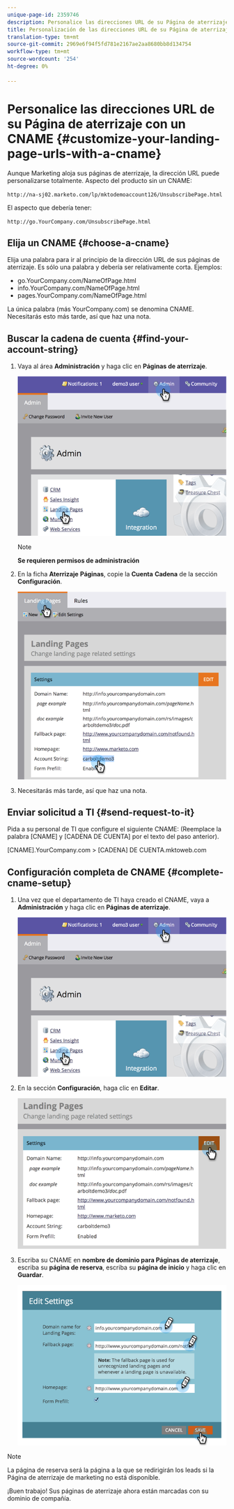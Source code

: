 ```yaml
---
unique-page-id: 2359746
description: Personalice las direcciones URL de su Página de aterrizaje con un CNAME - Documentos de marketing - Documentación del producto
title: Personalización de las direcciones URL de su Página de aterrizaje con un CNAME
translation-type: tm+mt
source-git-commit: 2969e6f94f5fd781e2167ae2aa8680bb8d134754
workflow-type: tm+mt
source-wordcount: '254'
ht-degree: 0%

---
```



# Personalice las direcciones URL de su Página de aterrizaje con un CNAME {#customize-your-landing-page-urls-with-a-cname}

Aunque Marketing aloja sus páginas de aterrizaje, la dirección URL puede personalizarse totalmente. Aspecto del producto sin un CNAME:

`http://na-sj02.marketo.com/lp/mktodemoaccount126/UnsubscribePage.html`

El aspecto que debería tener:

`http://go.YourCompany.com/UnsubscribePage.html`

## Elija un CNAME {#choose-a-cname}

Elija una palabra para ir al principio de la dirección URL de sus páginas de aterrizaje. Es sólo una palabra y debería ser relativamente corta. Ejemplos:

* go.YourCompany.com/NameOfPage.html
* info.YourCompany.com/NameOfPage.html
* pages.YourCompany.com/NameOfPage.html

La única palabra (más YourCompany.com) se denomina CNAME. Necesitarás esto más tarde, así que haz una nota.

## Buscar la cadena de cuenta {#find-your-account-string}

1. Vaya al área **Administración** y haga clic en **Páginas de aterrizaje**.

   ![](assets/image2014-9-18-16-3a2-3a45.png)

   >[!NOTE]
   >
   >**Se requieren permisos de administración**

1. En la ficha **Aterrizaje** **Páginas**, copie la **Cuenta** **Cadena** de la sección **Configuración**.

   ![](assets/image2014-9-18-16-3a44-3a12.png)

1. Necesitarás más tarde, así que haz una nota.

## Enviar solicitud a TI {#send-request-to-it}

Pida a su personal de TI que configure el siguiente CNAME: (Reemplace la palabra [CNAME] y [CADENA DE CUENTA] por el texto del paso anterior).

[CNAME].YourCompany.com >  [CADENA] DE CUENTA.mktoweb.com

## Configuración completa de CNAME {#complete-cname-setup}

1. Una vez que el departamento de TI haya creado el CNAME, vaya a **Administración** y haga clic en **Páginas de aterrizaje**.

   ![](assets/image2014-9-18-17-3a15-3a11.png)

1. En la sección **Configuración**, haga clic en **Editar**.

   ![](assets/image2014-9-18-17-3a15-3a18.png)

1. Escriba su CNAME en **nombre de dominio para Páginas de aterrizaje**, escriba su **página de reserva**, escriba su **página de inicio** y haga clic en **Guardar**.

   ![](assets/image2014-9-18-17-3a15-3a25.png)

>[!NOTE]
>
>La página de reserva será la página a la que se redirigirán los leads si la Página de aterrizaje de marketing no está disponible.

¡Buen trabajo! Sus páginas de aterrizaje ahora están marcadas con su dominio de compañía.
